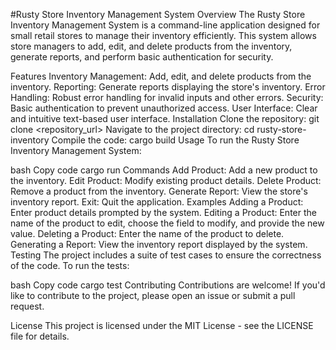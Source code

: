 #Rusty Store Inventory Management System
Overview
The Rusty Store Inventory Management System is a command-line application designed for small retail stores to manage their inventory efficiently. This system allows store managers to add, edit, and delete products from the inventory, generate reports, and perform basic authentication for security.

Features
Inventory Management: Add, edit, and delete products from the inventory.
Reporting: Generate reports displaying the store's inventory.
Error Handling: Robust error handling for invalid inputs and other errors.
Security: Basic authentication to prevent unauthorized access.
User Interface: Clear and intuitive text-based user interface.
Installation
Clone the repository: git clone <repository_url>
Navigate to the project directory: cd rusty-store-inventory
Compile the code: cargo build
Usage
To run the Rusty Store Inventory Management System:

bash
Copy code
cargo run
Commands
Add Product: Add a new product to the inventory.
Edit Product: Modify existing product details.
Delete Product: Remove a product from the inventory.
Generate Report: View the store's inventory report.
Exit: Quit the application.
Examples
Adding a Product:
Enter product details prompted by the system.
Editing a Product:
Enter the name of the product to edit, choose the field to modify, and provide the new value.
Deleting a Product:
Enter the name of the product to delete.
Generating a Report:
View the inventory report displayed by the system.
Testing
The project includes a suite of test cases to ensure the correctness of the code. To run the tests:

bash
Copy code
cargo test
Contributing
Contributions are welcome! If you'd like to contribute to the project, please open an issue or submit a pull request.

License
This project is licensed under the MIT License - see the LICENSE file for details.

